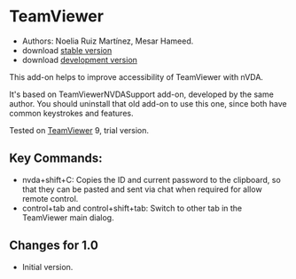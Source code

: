# TeamViewer #

*	Authors: Noelia Ruiz Martínez, Mesar Hameed.
*	download [stable version][1]
*	download [development version][2]

This add-on helps to improve accessibility of TeamViewer with nVDA.

It's based on TeamViewerNVDASupport add-on, developed by the same author. You should uninstall that old add-on to use this one, since both have common keystrokes and features.

Tested on [TeamViewer][3] 9, trial version.

## Key Commands: ##

*	nvda+shift+C: Copies the ID and current password to the clipboard, so that they can be pasted and sent via chat when required for allow remote control.
*	control+tab and control+shift+tab: Switch to other tab in the TeamViewer main dialog.

## Changes for 1.0 ##
*	 Initial version.

[1]: http://addons.nvda-project.org/files/get.php?file=tv

[2]: http://addons.nvda-project.org/files/get.php?file=tv-dev

[3]: http://www.teamviewer.com
